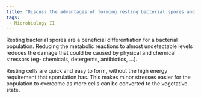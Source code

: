 ```yaml
---
title: "Discuss the advantages of forming resting bacterial spores and how they increase resistance to physical and chemical stressors. "
tags:
 - Microbiology II
---
```

Resting bacterial spores are a beneficial differentiation for a bacterial population. Reducing the metabolic reactions to almost undetectable levels reduces the damage that could be caused by physical and chemical stressors (eg- chemicals, detergents, antibiotics, ...).  

Resting cells are quick and easy to form, without the high energy requirement that sporulation has. This makes minor stresses easier for the population to overcome as more cells can be converted to the vegetative state.  
